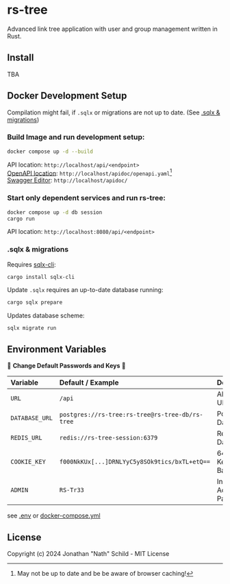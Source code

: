 # rs-tree

Advanced link tree application with user and group management written in Rust.

## Install

TBA

## Docker Development Setup

Compilation might fail, if `.sqlx` or migrations are not up to date. (See [.sqlx & migrations](#sqlx--migrations))

### Build Image and run development setup:

```sh
docker compose up -d --build
```
API location: `http://localhost/api/<endpoint>`  
[OpenAPI location](http://localhost/apidoc/openapi.yaml): `http://localhost/apidoc/openapi.yaml`[^1]  
[Swagger Editor](http://localhost/apidoc/): `http://localhost/apidoc/`

[^1]: May not be up to date and be be aware of browser caching!

### Start only dependent services and run rs-tree:

```sh
docker compose up -d db session
cargo run
```
API location: `http://localhost:8080/api/<endpoint>`

### .sqlx & migrations

Requires [sqlx-cli](https://github.com/launchbadge/sqlx):
```
cargo install sqlx-cli
```

Update `.sqlx` requires an up-to-date database running:
```sh
cargo sqlx prepare
```

Updates database scheme:
```sh
sqlx migrate run
```

## Environment Variables

🚨 **Change Default Passwords and Keys** 🚨

| Variable      | Default / Example                               | Description           |
| :---          | :---                                            | :---                  |
| `URL`         | `/api`                                          | API Base URL          |
| `DATABASE_URL`| `postgres://rs-tree:rs-tree@rs-tree-db/rs-tree` | Postgres Database     |
| `REDIS_URL`   | `redis://rs-tree-session:6379`                  | Redis Database        |
| `COOKIE_KEY`  | `f000NkKUx[...]DRNLYyC5y8SOk9tics/bxTL+etQ==`   | 64 Byte Key in Base64 |
| `ADMIN`       | `RS-Tr33`                                       | Initial Admin Password|

see [.env](./.env) or [docker-compose.yml](./docker-compose.yml)

## License
Copyright (c) 2024 Jonathan "Nath" Schild - MIT License